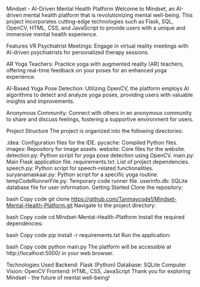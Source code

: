 
Mindset - AI-Driven Mental Health Platform
Welcome to Mindset, an AI-driven mental health platform that is revolutionizing mental well-being. This project incorporates cutting-edge technologies such as Flask, SQL, OpenCV, HTML, CSS, and JavaScript to provide users with a unique and immersive mental health experience.

Features
VR Psychiatrist Meetings: Engage in virtual reality meetings with AI-driven psychiatrists for personalized therapy sessions.

AR Yoga Teachers: Practice yoga with augmented reality (AR) teachers, offering real-time feedback on your poses for an enhanced yoga experience.

AI-Based Yoga Pose Detection: Utilizing OpenCV, the platform employs AI algorithms to detect and analyze yoga poses, providing users with valuable insights and improvements.

Anonymous Community: Connect with others in an anonymous community to share and discuss feelings, fostering a supportive environment for users.

Project Structure
The project is organized into the following directories:

.idea: Configuration files for the IDE.
pycache: Compiled Python files.
images: Repository for image assets.
website: Core files for the website.
detection.py: Python script for yoga pose detection using OpenCV.
main.py: Main Flask application file.
requirements.txt: List of project dependencies.
speech.py: Python script for speech-related functionalities.
suryanamaskaar.py: Python script for a specific yoga routine.
tempCodeRunnerFile.py: Temporary code runner file.
userinfo.db: SQLite database file for user information.
Getting Started
Clone the repository:

bash
Copy code
git clone https://github.com/Tanmaycode1/Mindset-Mental-Health-Platform.git
Navigate to the project directory:

bash
Copy code
cd Mindset-Mental-Health-Platform
Install the required dependencies:

bash
Copy code
pip install -r requirements.txt
Run the application:

bash
Copy code
python main.py
The platform will be accessible at http://localhost:5000/ in your web browser.

Technologies Used
Backend: Flask (Python)
Database: SQLite
Computer Vision: OpenCV
Frontend: HTML, CSS, JavaScript
Thank you for exploring Mindset - the future of mental well-being!
